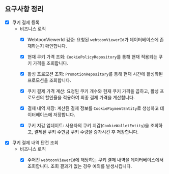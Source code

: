 ## 요구사항 정리

- [x] 쿠키 결제 등록
  - 비즈니스 로직
    - [x] WebtoonViewerId 검증: 요청된 `webtoonViewerId`가 데이터베이스에 존재하는지 확인합니다.
    - [x] 현재 쿠키 가격 조회: `CookiePolicyRepository`를 통해 현재 적용되는 쿠키 가격을 조회합니다.
    - [x] 활성 프로모션 조회: `PromotionRepository`를 통해 현재 시간에 활성화된 프로모션을 조회합니다.
    - [x] 쿠키 결제 가격 계산: 요청된 쿠키 개수와 현재 쿠키 가격을 곱하고, 활성 프로모션의 할인율을 적용하여 최종 결제 가격을 계산합니다.
    - [x] 결제 내역 저장: 계산된 결제 정보를 `CookiePaymentEntity`로 생성하고 데이터베이스에 저장합니다.
    - [x] 쿠키 지갑 업데이트: 사용자의 쿠키 지갑(`CookieWalletEntity`)을 조회하고, 결제된 쿠키 수만큼 쿠키 수량을 증가시킨 후 저장합니다.


- [x] 쿠키 결제 내역 단건 조회
    - 비즈니스 로직
        - [x] 주어진 `webtoonViewerId`에 해당하는 쿠키 결제 내역을 데이터베이스에서 조회합니다. 조회 결과가 없는 경우 예외를 발생시킵니다.


  